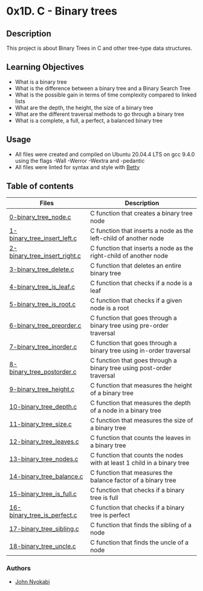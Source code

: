 # 0x1D. C - Binary trees

## Description

This project is about Binary Trees in C and other tree-type data structures.

## Learning Objectives

* What is a binary tree
* What is the difference between a binary tree and a Binary Search Tree
* What is the possible gain in terms of time complexity compared to linked lists
* What are the depth, the height, the size of a binary tree
* What are the different traversal methods to go through a binary tree
* What is a complete, a full, a perfect, a balanced binary tree

## Usage

* All files were created and compiled on Ubuntu 20.04.4 LTS on gcc 9.4.0 \
using the flags -Wall -Werror -Wextra and -pedantic
* All files were linted for syntax and style with [Betty](https://github.com/holbertonschool/Betty)

## Table of contents
Files | Description
----- | -----------
[0-binary_tree_node.c](./0-binary_tree_node.c) | C function that creates a binary tree node
[1-binary_tree_insert_left.c](./1-binary_tree_insert_left.c) | C function that inserts a node as the left-child of another node
[2-binary_tree_insert_right.c](./2-binary_tree_insert_right.c) | C function that inserts a node as the right-child of another node
[3-binary_tree_delete.c](./3-binary_tree_delete.c) | C function that deletes an entire binary tree
[4-binary_tree_is_leaf.c](./4-binary_tree_is_leaf.c) | C function that checks if a node is a leaf
[5-binary_tree_is_root.c](./5-binary_tree_is_root.c) | C function that checks if a given node is a root
[6-binary_tree_preorder.c](./6-binary_tree_preorder.c) | C function that goes through a binary tree using pre-order traversal
[7-binary_tree_inorder.c](./7-binary_tree_inorder.c) | C function that goes through a binary tree using in-order traversal
[8-binary_tree_postorder.c](./8-binary_tree_postorder.c) | C function that goes through a binary tree using post-order traversal
[9-binary_tree_height.c](./9-binary_tree_height.c) | C function that measures the height of a binary tree
[10-binary_tree_depth.c](./10-binary_tree_depth.c) | C function that measures the depth of a node in a binary tree
[11-binary_tree_size.c](./11-binary_tree_size.c) | C function that measures the size of a binary tree
[12-binary_tree_leaves.c](./12-binary_tree_leaves.c) | C function that counts the leaves in a binary tree
[13-binary_tree_nodes.c](./13-binary_tree_nodes.c) | C function that counts the nodes with at least 1 child in a binary tree
[14-binary_tree_balance.c](./14-binary_tree_balance.c) | C function that measures the balance factor of a binary tree
[15-binary_tree_is_full.c](./15-binary_tree_is_full.c) | C function that checks if a binary tree is full
[16-binary_tree_is_perfect.c](./16-binary_tree_is_perfect.c) | C function that checks if a binary tree is perfect
[17-binary_tree_sibling.c](./17-binary_tree_sibling.c) | C function that finds the sibling of a node
[18-binary_tree_uncle.c](./18-binary_tree_uncle.c) | C function that finds the uncle of a node

### Authors
* [John Nyokabi](https://github.com/JohnNyokabi)
